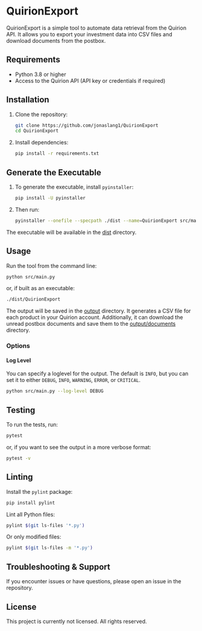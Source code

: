 # QuirionExport

QuirionExport is a simple tool to automate data retrieval from the Quirion API.
It allows you to export your investment data into CSV files and download  documents from the postbox.

## Requirements

- Python 3.8 or higher
- Access to the Quirion API (API key or credentials if required)

## Installation

1. Clone the repository:
   ```bash
   git clone https://github.com/jonaslang1/QuirionExport
   cd QuirionExport
   ```
2. Install dependencies:
   ```bash
   pip install -r requirements.txt
   ```

## Generate the Executable

1. To generate the executable, install `pyinstaller`:
   ```bash
   pip install -U pyinstaller
   ```
   
2. Then run:
   ```bash
   pyinstaller --onefile --specpath ./dist --name=QuirionExport src/main.py
   ```

The executable will be available in the [dist](dist) directory.

## Usage

Run the tool from the command line:
```bash
python src/main.py
```
or, if built as an executable:
```bash
./dist/QuirionExport
```

The output will be saved in the [output](output) directory. 
It generates a CSV file for each product in your Quirion account.
Additionally,
it can download the unread postbox documents and save them to the [output/documents](output/documents) directory.

### Options

#### Log Level

You can specify a loglevel for the output. 
The default is `INFO`, but you can set it to either `DEBUG`, `INFO`, `WARNING`, `ERROR`, or `CRITICAL`.
```bash
python src/main.py --log-level DEBUG
```

## Testing

To run the tests, run:
```bash
pytest
```
or, if you want to see the output in a more verbose format:
```bash
pytest -v
```

## Linting

Install the `pylint` package:
```bash
pip install pylint
```

Lint all Python files:
```bash
pylint $(git ls-files '*.py')
```

Or only modified files:
```bash
pylint $(git ls-files -m '*.py')
```

## Troubleshooting & Support

If you encounter issues or have questions, please open an issue in the repository.

## License

This project is currently not licensed. All rights reserved.
